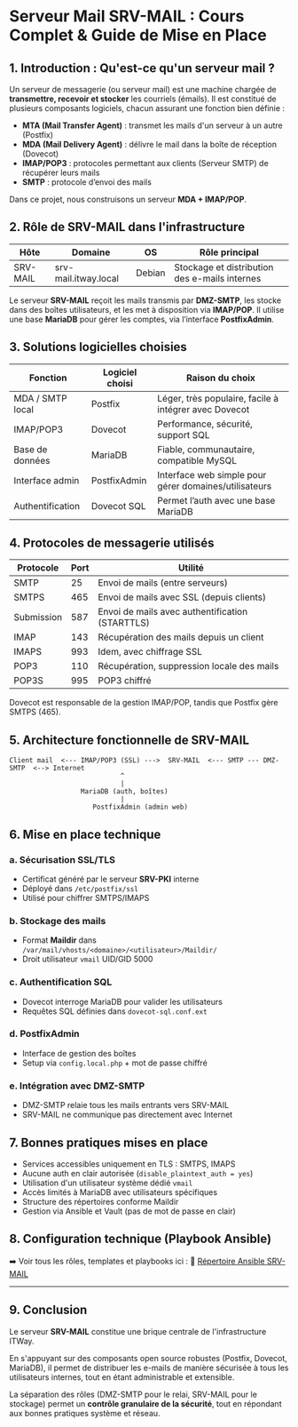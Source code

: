 # Serveur Mail SRV-MAIL : Cours Complet & Guide de Mise en Place

## 1. Introduction : Qu'est-ce qu'un serveur mail ?

Un serveur de messagerie (ou serveur mail) est une machine chargée de **transmettre, recevoir et stocker** les courriels (émails). Il est constitué de plusieurs composants logiciels, chacun assurant une fonction bien définie :

* **MTA (Mail Transfer Agent)** : transmet les mails d'un serveur à un autre (Postfix)
* **MDA (Mail Delivery Agent)** : délivre le mail dans la boîte de réception (Dovecot)
* **IMAP/POP3** : protocoles permettant aux clients (Serveur SMTP) de récupérer leurs mails
* **SMTP** : protocole d’envoi des mails

Dans ce projet, nous construisons un serveur **MDA + IMAP/POP**.

## 2. Rôle de SRV-MAIL dans l'infrastructure

| Hôte     | Domaine              | OS     | Rôle principal                                |
| -------- | -------------------- | ------ | --------------------------------------------- |
| SRV-MAIL | srv-mail.itway.local | Debian | Stockage et distribution des e-mails internes |

Le serveur **SRV-MAIL** reçoit les mails transmis par **DMZ-SMTP**, les stocke dans des boîtes utilisateurs, et les met à disposition via **IMAP/POP**. Il utilise une base **MariaDB** pour gérer les comptes, via l’interface **PostfixAdmin**.

## 3. Solutions logicielles choisies

| Fonction         | Logiciel choisi | Raison du choix                                       |
| ---------------- | --------------- | ----------------------------------------------------- |
| MDA / SMTP local | Postfix         | Léger, très populaire, facile à intégrer avec Dovecot |
| IMAP/POP3        | Dovecot         | Performance, sécurité, support SQL                    |
| Base de données  | MariaDB         | Fiable, communautaire, compatible MySQL               |
| Interface admin  | PostfixAdmin    | Interface web simple pour gérer domaines/utilisateurs |
| Authentification | Dovecot SQL     | Permet l’auth avec une base MariaDB                   |

## 4. Protocoles de messagerie utilisés

| Protocole  | Port | Utilité                                         |
| ---------- | ---- | ----------------------------------------------- |
| SMTP       | 25   | Envoi de mails (entre serveurs)                 |
| SMTPS      | 465  | Envoi de mails avec SSL (depuis clients)        |
| Submission | 587  | Envoi de mails avec authentification (STARTTLS) |
| IMAP       | 143  | Récupération des mails depuis un client         |
| IMAPS      | 993  | Idem, avec chiffrage SSL                        |
| POP3       | 110  | Récupération, suppression locale des mails      |
| POP3S      | 995  | POP3 chiffré                                    |

Dovecot est responsable de la gestion IMAP/POP, tandis que Postfix gère SMTPS (465).

## 5. Architecture fonctionnelle de SRV-MAIL

```
Client mail  <--- IMAP/POP3 (SSL) --->  SRV-MAIL  <--- SMTP --- DMZ-SMTP  <--> Internet
                            ^
                            |
                  MariaDB (auth, boîtes)
                            |
                     PostfixAdmin (admin web)
```

## 6. Mise en place technique

### a. Sécurisation SSL/TLS

* Certificat généré par le serveur **SRV-PKI** interne
* Déployé dans `/etc/postfix/ssl`
* Utilisé pour chiffrer SMTPS/IMAPS

### b. Stockage des mails

* Format **Maildir** dans `/var/mail/vhosts/<domaine>/<utilisateur>/Maildir/`
* Droit utilisateur `vmail` UID/GID 5000

### c. Authentification SQL

* Dovecot interroge MariaDB pour valider les utilisateurs
* Requêtes SQL définies dans `dovecot-sql.conf.ext`

### d. PostfixAdmin

* Interface de gestion des boîtes
* Setup via `config.local.php` + mot de passe chiffré

### e. Intégration avec DMZ-SMTP

* DMZ-SMTP relaie tous les mails entrants vers SRV-MAIL
* SRV-MAIL ne communique pas directement avec Internet

## 7. Bonnes pratiques mises en place

* Services accessibles uniquement en TLS : SMTPS, IMAPS
* Aucune auth en clair autorisée (`disable_plaintext_auth = yes`)
* Utilisation d'un utilisateur système dédié `vmail`
* Accès limités à MariaDB avec utilisateurs spécifiques
* Structure des répertoires conforme Maildir
* Gestion via Ansible et Vault (pas de mot de passe en clair)

## 8. Configuration technique (Playbook Ansible)

➡️ Voir tous les rôles, templates et playbooks ici :
📁 [Répertoire Ansible SRV-MAIL](./roles/srv-mail/)

---

## 9. Conclusion

Le serveur **SRV-MAIL** constitue une brique centrale de l'infrastructure ITWay.

En s'appuyant sur des composants open source robustes (Postfix, Dovecot, MariaDB), il permet de distribuer les e-mails de manière sécurisée à tous les utilisateurs internes, tout en étant administrable et extensible.

La séparation des rôles (DMZ-SMTP pour le relai, SRV-MAIL pour le stockage) permet un **contrôle granulaire de la sécurité**, tout en répondant aux bonnes pratiques système et réseau.
